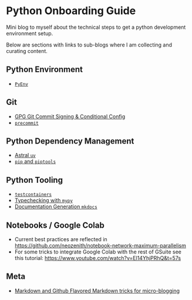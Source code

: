 # Python Onboarding Guide

Mini blog to myself about the technical steps to get a python development environment setup.

Below are sections with links to sub-blogs where I am collecting and curating content.

## Python Environment

- [`PyEnv`](guides/PYENV.md)

## Git
- [GPG Git Commit Signing & Conditional Config](guides/GPG_COMMIT_SIGNING.md)
- [`precommit`](guides/ASTRAL_RUFF_UV.md)

## Python Dependency Management

- [Astral `uv`](guides/ASTRAL_RUFF_UV.md)
- [`pip` and `piptools`](guides/PIPTOOLS.md)

## Python Tooling

- [`testcontainers`](guides/TESTCONTAINERS_PYTEST.md)
- [Typechecking with `mypy`](guides/TYPECHECKING.md)
- [Documentation Generation `mkdocs`](guides/DOCS_MKDOCS.md)

## Notebooks / Google Colab

 - Current best practices are reflected in https://github.com/neozenith/notebook-network-maximum-parallelism
 - For some tricks to integrate Google Colab with the rest of GSuite see this tutorial: https://www.youtube.com/watch?v=El14YhjPRhQ&t=57s

## Meta

 - [Markdown and Github Flavored Markdown tricks for micro-blogging](guides/MARKDOWN.md)

